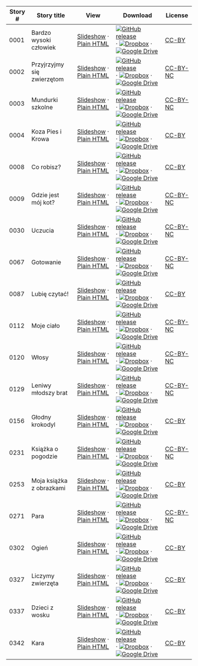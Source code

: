 Story # | Story title | View | Download | License
-------- | -----------  |:-------:| ---------------- | -------
0001 | Bardzo wysoki człowiek | <a href="https://global-asp.github.io/stories/pl/0001_bardzo-wysoki-człowiek_slides.html" target="_blank">Slideshow</a> · [Plain HTML](https://global-asp.github.io/stories/pl/0001_bardzo-wysoki-człowiek.html) | [![GitHub release](https://cloud.githubusercontent.com/assets/9295750/9483128/0e089e5e-4b51-11e5-98ca-6da5cef156a7.png "GitHub release")]() · [![Dropbox](https://cloud.githubusercontent.com/assets/9295750/10150606/3f5ae2dc-65f5-11e5-8f63-841c51cc1cde.png "Dropbox")]() · [![Google Drive](https://cloud.githubusercontent.com/assets/9295750/9473522/1d6fdde4-4b10-11e5-98f5-aa6c6b04a08e.png "Google Drive")]() | [CC-BY](https://creativecommons.org/licenses/by/3.0/)
0002 | Przyjrzyjmy się zwierzętom | <a href="https://global-asp.github.io/stories/pl/0002_przyjrzyjmy-się-zwierzętom_slides.html" target="_blank">Slideshow</a> · [Plain HTML](https://global-asp.github.io/stories/pl/0002_przyjrzyjmy-się-zwierzętom.html) | [![GitHub release](https://cloud.githubusercontent.com/assets/9295750/9483128/0e089e5e-4b51-11e5-98ca-6da5cef156a7.png "GitHub release")]() · [![Dropbox](https://cloud.githubusercontent.com/assets/9295750/10150606/3f5ae2dc-65f5-11e5-8f63-841c51cc1cde.png "Dropbox")]() · [![Google Drive](https://cloud.githubusercontent.com/assets/9295750/9473522/1d6fdde4-4b10-11e5-98f5-aa6c6b04a08e.png "Google Drive")]() | [CC-BY-NC](http://creativecommons.org/licenses/by-nc/3.0/)
0003 | Mundurki szkolne | <a href="https://global-asp.github.io/stories/pl/0003_mundurki-szkolne_slides.html" target="_blank">Slideshow</a> · [Plain HTML](https://global-asp.github.io/stories/pl/0003_mundurki-szkolne.html) | [![GitHub release](https://cloud.githubusercontent.com/assets/9295750/9483128/0e089e5e-4b51-11e5-98ca-6da5cef156a7.png "GitHub release")]() · [![Dropbox](https://cloud.githubusercontent.com/assets/9295750/10150606/3f5ae2dc-65f5-11e5-8f63-841c51cc1cde.png "Dropbox")]() · [![Google Drive](https://cloud.githubusercontent.com/assets/9295750/9473522/1d6fdde4-4b10-11e5-98f5-aa6c6b04a08e.png "Google Drive")]() | [CC-BY-NC](http://creativecommons.org/licenses/by-nc/3.0/)
0004 | Koza Pies i Krowa | <a href="https://global-asp.github.io/stories/pl/0004_koza-pies-i-krowa_slides.html" target="_blank">Slideshow</a> · [Plain HTML](https://global-asp.github.io/stories/pl/0004_koza-pies-i-krowa.html) | [![GitHub release](https://cloud.githubusercontent.com/assets/9295750/9483128/0e089e5e-4b51-11e5-98ca-6da5cef156a7.png "GitHub release")]() · [![Dropbox](https://cloud.githubusercontent.com/assets/9295750/10150606/3f5ae2dc-65f5-11e5-8f63-841c51cc1cde.png "Dropbox")]() · [![Google Drive](https://cloud.githubusercontent.com/assets/9295750/9473522/1d6fdde4-4b10-11e5-98f5-aa6c6b04a08e.png "Google Drive")]() | [CC-BY](https://creativecommons.org/licenses/by/3.0/)
0008 | Co robisz? | <a href="https://global-asp.github.io/stories/pl/0008_co-robisz_slides.html" target="_blank">Slideshow</a> · [Plain HTML](https://global-asp.github.io/stories/pl/0008_co-robisz.html) | [![GitHub release](https://cloud.githubusercontent.com/assets/9295750/9483128/0e089e5e-4b51-11e5-98ca-6da5cef156a7.png "GitHub release")]() · [![Dropbox](https://cloud.githubusercontent.com/assets/9295750/10150606/3f5ae2dc-65f5-11e5-8f63-841c51cc1cde.png "Dropbox")]() · [![Google Drive](https://cloud.githubusercontent.com/assets/9295750/9473522/1d6fdde4-4b10-11e5-98f5-aa6c6b04a08e.png "Google Drive")]() | [CC-BY](https://creativecommons.org/licenses/by/3.0/)
0009 | Gdzie jest mój kot? | <a href="https://global-asp.github.io/stories/pl/0009_gdzie-jest-mój-kot_slides.html" target="_blank">Slideshow</a> · [Plain HTML](https://global-asp.github.io/stories/pl/0009_gdzie-jest-mój-kot.html) | [![GitHub release](https://cloud.githubusercontent.com/assets/9295750/9483128/0e089e5e-4b51-11e5-98ca-6da5cef156a7.png "GitHub release")]() · [![Dropbox](https://cloud.githubusercontent.com/assets/9295750/10150606/3f5ae2dc-65f5-11e5-8f63-841c51cc1cde.png "Dropbox")]() · [![Google Drive](https://cloud.githubusercontent.com/assets/9295750/9473522/1d6fdde4-4b10-11e5-98f5-aa6c6b04a08e.png "Google Drive")]() | [CC-BY-NC](http://creativecommons.org/licenses/by-nc/3.0/)
0030 | Uczucia | <a href="https://global-asp.github.io/stories/pl/0030_uczucia_slides.html" target="_blank">Slideshow</a> · [Plain HTML](https://global-asp.github.io/stories/pl/0030_uczucia.html) | [![GitHub release](https://cloud.githubusercontent.com/assets/9295750/9483128/0e089e5e-4b51-11e5-98ca-6da5cef156a7.png "GitHub release")]() · [![Dropbox](https://cloud.githubusercontent.com/assets/9295750/10150606/3f5ae2dc-65f5-11e5-8f63-841c51cc1cde.png "Dropbox")]() · [![Google Drive](https://cloud.githubusercontent.com/assets/9295750/9473522/1d6fdde4-4b10-11e5-98f5-aa6c6b04a08e.png "Google Drive")]() | [CC-BY-NC](http://creativecommons.org/licenses/by-nc/3.0/)
0067 | Gotowanie | <a href="https://global-asp.github.io/stories/pl/0067_gotowanie_slides.html" target="_blank">Slideshow</a> · [Plain HTML](https://global-asp.github.io/stories/pl/0067_gotowanie.html) | [![GitHub release](https://cloud.githubusercontent.com/assets/9295750/9483128/0e089e5e-4b51-11e5-98ca-6da5cef156a7.png "GitHub release")]() · [![Dropbox](https://cloud.githubusercontent.com/assets/9295750/10150606/3f5ae2dc-65f5-11e5-8f63-841c51cc1cde.png "Dropbox")]() · [![Google Drive](https://cloud.githubusercontent.com/assets/9295750/9473522/1d6fdde4-4b10-11e5-98f5-aa6c6b04a08e.png "Google Drive")]() | [CC-BY-NC](http://creativecommons.org/licenses/by-nc/3.0/)
0087 | Lubię czytać! | <a href="https://global-asp.github.io/stories/pl/0087_lubię-czytać_slides.html" target="_blank">Slideshow</a> · [Plain HTML](https://global-asp.github.io/stories/pl/0087_lubię-czytać.html) | [![GitHub release](https://cloud.githubusercontent.com/assets/9295750/9483128/0e089e5e-4b51-11e5-98ca-6da5cef156a7.png "GitHub release")]() · [![Dropbox](https://cloud.githubusercontent.com/assets/9295750/10150606/3f5ae2dc-65f5-11e5-8f63-841c51cc1cde.png "Dropbox")]() · [![Google Drive](https://cloud.githubusercontent.com/assets/9295750/9473522/1d6fdde4-4b10-11e5-98f5-aa6c6b04a08e.png "Google Drive")]() | [CC-BY](https://creativecommons.org/licenses/by/3.0/)
0112 | Moje ciało | <a href="https://global-asp.github.io/stories/pl/0112_moje-ciało_slides.html" target="_blank">Slideshow</a> · [Plain HTML](https://global-asp.github.io/stories/pl/0112_moje-ciało.html) | [![GitHub release](https://cloud.githubusercontent.com/assets/9295750/9483128/0e089e5e-4b51-11e5-98ca-6da5cef156a7.png "GitHub release")]() · [![Dropbox](https://cloud.githubusercontent.com/assets/9295750/10150606/3f5ae2dc-65f5-11e5-8f63-841c51cc1cde.png "Dropbox")]() · [![Google Drive](https://cloud.githubusercontent.com/assets/9295750/9473522/1d6fdde4-4b10-11e5-98f5-aa6c6b04a08e.png "Google Drive")]() | [CC-BY-NC](http://creativecommons.org/licenses/by-nc/3.0/)
0120 | Włosy | <a href="https://global-asp.github.io/stories/pl/0120_włosy_slides.html" target="_blank">Slideshow</a> · [Plain HTML](https://global-asp.github.io/stories/pl/0120_włosy.html) | [![GitHub release](https://cloud.githubusercontent.com/assets/9295750/9483128/0e089e5e-4b51-11e5-98ca-6da5cef156a7.png "GitHub release")]() · [![Dropbox](https://cloud.githubusercontent.com/assets/9295750/10150606/3f5ae2dc-65f5-11e5-8f63-841c51cc1cde.png "Dropbox")]() · [![Google Drive](https://cloud.githubusercontent.com/assets/9295750/9473522/1d6fdde4-4b10-11e5-98f5-aa6c6b04a08e.png "Google Drive")]() | [CC-BY-NC](http://creativecommons.org/licenses/by-nc/3.0/)
0129 | Leniwy młodszy brat | <a href="https://global-asp.github.io/stories/pl/0129_leniwy-młodszy-brat_slides.html" target="_blank">Slideshow</a> · [Plain HTML](https://global-asp.github.io/stories/pl/0129_leniwy-młodszy-brat.html) | [![GitHub release](https://cloud.githubusercontent.com/assets/9295750/9483128/0e089e5e-4b51-11e5-98ca-6da5cef156a7.png "GitHub release")]() · [![Dropbox](https://cloud.githubusercontent.com/assets/9295750/10150606/3f5ae2dc-65f5-11e5-8f63-841c51cc1cde.png "Dropbox")]() · [![Google Drive](https://cloud.githubusercontent.com/assets/9295750/9473522/1d6fdde4-4b10-11e5-98f5-aa6c6b04a08e.png "Google Drive")]() | [CC-BY-NC](http://creativecommons.org/licenses/by-nc/3.0/)
0156 | Głodny krokodyl | <a href="https://global-asp.github.io/stories/pl/0156_głodny-krokodyl_slides.html" target="_blank">Slideshow</a> · [Plain HTML](https://global-asp.github.io/stories/pl/0156_głodny-krokodyl.html) | [![GitHub release](https://cloud.githubusercontent.com/assets/9295750/9483128/0e089e5e-4b51-11e5-98ca-6da5cef156a7.png "GitHub release")]() · [![Dropbox](https://cloud.githubusercontent.com/assets/9295750/10150606/3f5ae2dc-65f5-11e5-8f63-841c51cc1cde.png "Dropbox")]() · [![Google Drive](https://cloud.githubusercontent.com/assets/9295750/9473522/1d6fdde4-4b10-11e5-98f5-aa6c6b04a08e.png "Google Drive")]() | [CC-BY](https://creativecommons.org/licenses/by/3.0/)
0231 | Książka o pogodzie | <a href="https://global-asp.github.io/stories/pl/0231_książka-o-pogodzie_slides.html" target="_blank">Slideshow</a> · [Plain HTML](https://global-asp.github.io/stories/pl/0231_książka-o-pogodzie.html) | [![GitHub release](https://cloud.githubusercontent.com/assets/9295750/9483128/0e089e5e-4b51-11e5-98ca-6da5cef156a7.png "GitHub release")]() · [![Dropbox](https://cloud.githubusercontent.com/assets/9295750/10150606/3f5ae2dc-65f5-11e5-8f63-841c51cc1cde.png "Dropbox")]() · [![Google Drive](https://cloud.githubusercontent.com/assets/9295750/9473522/1d6fdde4-4b10-11e5-98f5-aa6c6b04a08e.png "Google Drive")]() | [CC-BY-NC](http://creativecommons.org/licenses/by-nc/3.0/)
0253 | Moja książka z obrazkami | <a href="https://global-asp.github.io/stories/pl/0253_moja-książka-z-obrazkami_slides.html" target="_blank">Slideshow</a> · [Plain HTML](https://global-asp.github.io/stories/pl/0253_moja-książka-z-obrazkami.html) | [![GitHub release](https://cloud.githubusercontent.com/assets/9295750/9483128/0e089e5e-4b51-11e5-98ca-6da5cef156a7.png "GitHub release")]() · [![Dropbox](https://cloud.githubusercontent.com/assets/9295750/10150606/3f5ae2dc-65f5-11e5-8f63-841c51cc1cde.png "Dropbox")]() · [![Google Drive](https://cloud.githubusercontent.com/assets/9295750/9473522/1d6fdde4-4b10-11e5-98f5-aa6c6b04a08e.png "Google Drive")]() | [CC-BY](https://creativecommons.org/licenses/by/3.0/)
0271 | Para | <a href="https://global-asp.github.io/stories/pl/0271_para_slides.html" target="_blank">Slideshow</a> · [Plain HTML](https://global-asp.github.io/stories/pl/0271_para.html) | [![GitHub release](https://cloud.githubusercontent.com/assets/9295750/9483128/0e089e5e-4b51-11e5-98ca-6da5cef156a7.png "GitHub release")]() · [![Dropbox](https://cloud.githubusercontent.com/assets/9295750/10150606/3f5ae2dc-65f5-11e5-8f63-841c51cc1cde.png "Dropbox")]() · [![Google Drive](https://cloud.githubusercontent.com/assets/9295750/9473522/1d6fdde4-4b10-11e5-98f5-aa6c6b04a08e.png "Google Drive")]() | [CC-BY-NC](http://creativecommons.org/licenses/by-nc/3.0/)
0302 | Ogień | <a href="https://global-asp.github.io/stories/pl/0302_ogień_slides.html" target="_blank">Slideshow</a> · [Plain HTML](https://global-asp.github.io/stories/pl/0302_ogień.html) | [![GitHub release](https://cloud.githubusercontent.com/assets/9295750/9483128/0e089e5e-4b51-11e5-98ca-6da5cef156a7.png "GitHub release")]() · [![Dropbox](https://cloud.githubusercontent.com/assets/9295750/10150606/3f5ae2dc-65f5-11e5-8f63-841c51cc1cde.png "Dropbox")]() · [![Google Drive](https://cloud.githubusercontent.com/assets/9295750/9473522/1d6fdde4-4b10-11e5-98f5-aa6c6b04a08e.png "Google Drive")]() | [CC-BY](https://creativecommons.org/licenses/by/3.0/)
0327 | Liczymy zwierzęta | <a href="https://global-asp.github.io/stories/pl/0327_liczymy-zwierzęta_slides.html" target="_blank">Slideshow</a> · [Plain HTML](https://global-asp.github.io/stories/pl/0327_liczymy-zwierzęta.html) | [![GitHub release](https://cloud.githubusercontent.com/assets/9295750/9483128/0e089e5e-4b51-11e5-98ca-6da5cef156a7.png "GitHub release")]() · [![Dropbox](https://cloud.githubusercontent.com/assets/9295750/10150606/3f5ae2dc-65f5-11e5-8f63-841c51cc1cde.png "Dropbox")]() · [![Google Drive](https://cloud.githubusercontent.com/assets/9295750/9473522/1d6fdde4-4b10-11e5-98f5-aa6c6b04a08e.png "Google Drive")]() | [CC-BY](https://creativecommons.org/licenses/by/3.0/)
0337 | Dzieci z wosku | <a href="https://global-asp.github.io/stories/pl/0337_dzieci-z-wosku_slides.html" target="_blank">Slideshow</a> · [Plain HTML](https://global-asp.github.io/stories/pl/0337_dzieci-z-wosku.html) | [![GitHub release](https://cloud.githubusercontent.com/assets/9295750/9483128/0e089e5e-4b51-11e5-98ca-6da5cef156a7.png "GitHub release")]() · [![Dropbox](https://cloud.githubusercontent.com/assets/9295750/10150606/3f5ae2dc-65f5-11e5-8f63-841c51cc1cde.png "Dropbox")]() · [![Google Drive](https://cloud.githubusercontent.com/assets/9295750/9473522/1d6fdde4-4b10-11e5-98f5-aa6c6b04a08e.png "Google Drive")]() | [CC-BY](https://creativecommons.org/licenses/by/3.0/)
0342 | Kara | <a href="https://global-asp.github.io/stories/pl/0342_kara_slides.html" target="_blank">Slideshow</a> · [Plain HTML](https://global-asp.github.io/stories/pl/0342_kara.html) | [![GitHub release](https://cloud.githubusercontent.com/assets/9295750/9483128/0e089e5e-4b51-11e5-98ca-6da5cef156a7.png "GitHub release")]() · [![Dropbox](https://cloud.githubusercontent.com/assets/9295750/10150606/3f5ae2dc-65f5-11e5-8f63-841c51cc1cde.png "Dropbox")]() · [![Google Drive](https://cloud.githubusercontent.com/assets/9295750/9473522/1d6fdde4-4b10-11e5-98f5-aa6c6b04a08e.png "Google Drive")]() | [CC-BY](https://creativecommons.org/licenses/by/3.0/)
